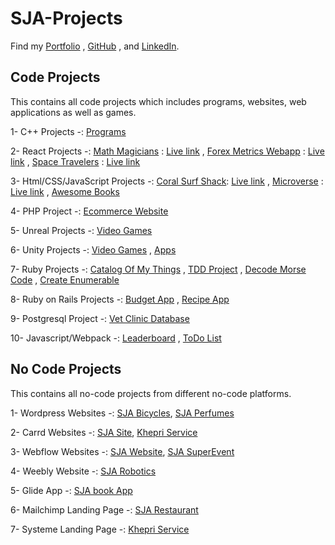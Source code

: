 # SJA-Projects

Find my [Portfolio](https://sja-portfolio.netlify.app) , [GitHub](https://github.com/sja-thedude) , and [LinkedIn](https://www.linkedin.com/in/sja-thedude).

## Code Projects

This contains all code projects which includes programs, websites, web applications as well as games.

1- C++ Projects -: [Programs](https://github.com/sja-thedude/Cpp-Projects)

2- React Projects -: [Math Magicians](https://github.com/sja-thedude/Math-Magicians) : [Live link](https://friendly-jones-704b95.netlify.app) , [Forex Metrics Webapp](https://github.com/sja-thedude/Forex-Metrics-Webapp) : [Live link](https://sja-forex-metrics-webapp.netlify.app) , [Space Travelers](https://github.com/sja-thedude/Space-Travelers-Hub) : [Live link](https://sjathedude-spacetravellershub.netlify.app)

3- Html/CSS/JavaScript Projects -: [Coral Surf Shack](https://github.com/sja-thedude/Coral-Surf-Shack): [Live link](https://sja-thedude.github.io/Coral-Surf-Shack/) , [Microverse](https://github.com/sja-thedude/Microverse) : [Live link](https://sja-thedude.github.io/Microverse/) , [Awesome Books](https://github.com/sja-thedude/Awesome-books)

4- PHP Project -: [Ecommerce Website](https://github.com/sja-thedude/Ecommerce-Website)

5- Unreal Projects -: [Video Games](https://github.com/sja-thedude/Unreal-Video-Games)

6- Unity Projects -: [Video Games](https://github.com/sja-thedude/Unity-Video-Games) , [Apps](https://github.com/sja-thedude/Unity-Apps)

7- Ruby Projects -: [Catalog Of My Things](https://github.com/sja-thedude/Catalog-Of-My-Things-Ruby-Group-Capstone) , [TDD Project](https://github.com/sja-thedude/TDDProject) , [Decode Morse Code](https://github.com/sja-thedude/Decode-Morse-Code-Message) , [Create Enumerable](https://github.com/sja-thedude/Create-Enumerable)

8- Ruby on Rails Projects -: [Budget App](https://github.com/sja-thedude/Budget-App) , [Recipe App](https://github.com/sja-thedude/Recipe-App)

9- Postgresql Project -: [Vet Clinic Database](https://github.com/sja-thedude/Vet-Clinic-Database)

10- Javascript/Webpack -: [Leaderboard](https://github.com/sja-thedude/Leaderboard) , [ToDo List](https://github.com/sja-thedude/To-Do-List)


## No Code Projects

This contains all no-code projects from different no-code platforms.

1- Wordpress Websites -: [SJA Bicycles](https://sjabicycles.wordpress.com/), [SJA Perfumes](https://sjasite5.wordpress.com/) 

2- Carrd Websites -: [SJA Site](https://sja-site.carrd.co/), [Khepri Service](https://khepriservice.carrd.co/)

3- Webflow Websites -: [SJA Website](https://sja-website.webflow.io/), [SJA SuperEvent](https://sja-superevent-site-bdd841.webflow.io/) 

4- Weebly Website -: [SJA Robotics](https://sja-robotics.weebly.com/)  

5- Glide App -: [SJA book App](https://sjas-bookapp.glide.page/) 

6- Mailchimp Landing Page -: [SJA Restaurant](https://mailchi.mp/f265712320d3/sja-restaurant)

7- Systeme Landing Page -: [Khepri Service](https://khepriservice-marketing.systeme.io/)
